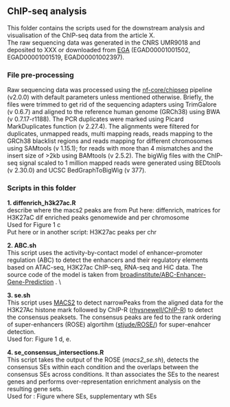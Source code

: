 ## ChIP-seq analysis 
This folder contains the scripts used for the downstream analysis and visualisation of the ChIP-seq data from the article X. \
The raw sequencing data was generated in the CNRS UMR9018 and deposited to XXX or downloaded from [EGA](https://ega-archive.org/) (EGAD00001001502, EGAD00001001519, EGAD00001002397).

### File pre-processing
Raw sequencing data was processed using the [nf-core/chipseq](https://nf-co.re/chipseq/2.0.0) pipeline (v2.0.0) with default parameters unless mentioned otherwise. 
Briefly, the files were trimmed to get rid of the sequencing adapters using TrimGalore (v 0.6.7) and aligned to the reference human genome (GRCh38) using BWA (v 0.7.17-r1188).
The PCR duplicates were marked using Picard MarkDuplicates function (v 2.27.4). The alignments were filtered for duplicates, unmapped reads, multi mapping reads, reads mapping 
to the GRCh38 blacklist regions and reads mapping for different chromosomes using SAMtools (v 1.15.1); for reads with more than 4 mismatches and the insert size of >2kb using 
BAMtools (v 2.5.2). The bigWig files with the ChIP-seq signal scaled to 1 million mapped reads were generated using BEDtools (v 2.30.0) and UCSC BedGraphToBigWig (v 377).

### Scripts in this folder

**1. diffenrich_h3k27ac.R** \
describe where the macs2 peaks are from 
Put here:
diffenrich, matrices for H3K27aC dif enriched peaks genomewide and per chromosome \
Used for Figure 1 c \
Put here or in another script: H3K27ac peaks per chr 

**2. ABC.sh** \
This script uses the activity-by-contact model of enhancer–promoter regulation (ABC) to detect the enhancers and their regulatory elements based on ATAC-seq, H3K27ac ChIP-seq, RNA-seq and HiC data. The source code of the model is taken from [broadinstitute/ABC-Enhancer-Gene-Prediction](https://github.com/broadinstitute/ABC-Enhancer-Gene-Prediction/tree/master) . \

**3. se.sh** \
This script uses [MACS2](https://pypi.org/project/MACS2/) to detect narrowPeaks from the aligned data for the H3K27Ac histone mark followed by ChIP-R ([rhysnewell/ChIP-R](https://github.com/rhysnewell/ChIP-R)) to detect the consensus peaksets.
The consensus peaks are fed to the rank ordering of super-enhancers (ROSE) algortihm ([stjude/ROSE/](https://github.com/stjude/ROSE/tree/master)) for super-enahcer detection. \
Used for: Figure 1 d, e. 

**4. se_consensus_intersections.R** \
This script takes the output of the ROSE (*macs2_se.sh*), detects the consensus SEs within each condition and the overlaps between the consensus SEs across conditions. It than associates the SEs to the nearest genes and performs over-representation enrichment analysis on the resulting gene sets. \
Used for : Figure where SEs, supplementary wth SEs



